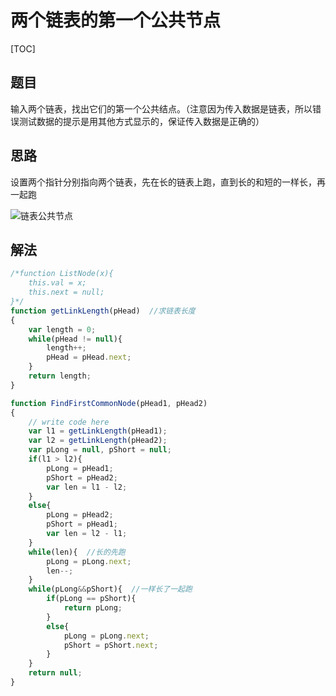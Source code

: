 # 两个链表的第一个公共节点

[TOC]

## 题目

输入两个链表，找出它们的第一个公共结点。（注意因为传入数据是链表，所以错误测试数据的提示是用其他方式显示的，保证传入数据是正确的）



## 思路

设置两个指针分别指向两个链表，先在长的链表上跑，直到长的和短的一样长，再一起跑

![链表公共节点](F:\前端笔记\studyNote\images\链表公共节点.png)



## 解法

```javascript
/*function ListNode(x){
    this.val = x;
    this.next = null;
}*/
function getLinkLength(pHead)  //求链表长度
{
    var length = 0;
    while(pHead != null){
        length++;
        pHead = pHead.next;
    }
    return length;
}

function FindFirstCommonNode(pHead1, pHead2)
{
    // write code here
    var l1 = getLinkLength(pHead1);
    var l2 = getLinkLength(pHead2);
    var pLong = null, pShort = null;
    if(l1 > l2){
        pLong = pHead1;
        pShort = pHead2;
        var len = l1 - l2;
    }
    else{
        pLong = pHead2;
        pShort = pHead1;
        var len = l2 - l1;
    }
    while(len){  //长的先跑
        pLong = pLong.next;
        len--;
    }
    while(pLong&&pShort){  //一样长了一起跑
        if(pLong == pShort){
            return pLong;
        }
        else{
            pLong = pLong.next;
            pShort = pShort.next;
        }
    }
    return null;
}
```

